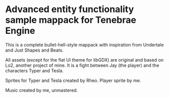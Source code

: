 # Advanced entity functionality sample mappack for Tenebrae Engine
This is a complete bullet-hell-style mappack with inspiration from Undertale and Just Shapes and Beats.

All assets (except for the flat UI theme for libGDX) are original and based on Lo2, another project of mine.
It is a fight between Jay (the player) and the characters Typer and Tesla.

Sprites for Typer and Tesla created by Rheo. Player sprite by me.

Music created by me, unmastered.